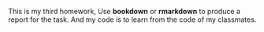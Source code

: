This is my third homework, Use **bookdown** or **rmarkdown** to produce a report for the task. 
And my code is to learn from the code of my classmates.